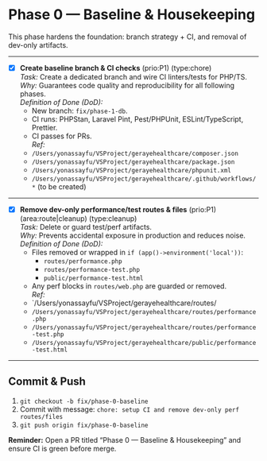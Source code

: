# Phase 0 — Baseline & Housekeeping

This phase hardens the foundation: branch strategy + CI, and removal of dev-only artifacts.

---

- [x] **Create baseline branch & CI checks** (prio:P1) (type:chore)  
  *Task:* Create a dedicated branch and wire CI linters/tests for PHP/TS.  
  *Why:* Guarantees code quality and reproducibility for all following phases.  
  *Definition of Done (DoD):*  
    - New branch: `fix/phase-1-db`.  
    - CI runs: PHPStan, Laravel Pint, Pest/PHPUnit, ESLint/TypeScript, Prettier.  
    - CI passes for PRs.  
  *Ref:*  
    - `/Users/yonassayfu/VSProject/gerayehealthcare/composer.json`  
    - `/Users/yonassayfu/VSProject/gerayehealthcare/package.json`  
    - `/Users/yonassayfu/VSProject/gerayehealthcare/phpunit.xml`  
    - `/Users/yonassayfu/VSProject/gerayehealthcare/.github/workflows/*` (to be created)

---

- [x] **Remove dev-only performance/test routes & files** (prio:P1) (area:route|cleanup) (type:cleanup)  
  *Task:* Delete or guard test/perf artifacts.  
  *Why:* Prevents accidental exposure in production and reduces noise.  
  *Definition of Done (DoD):*  
    - Files removed or wrapped in `if (app()->environment('local'))`:  
      - `routes/performance.php`  
      - `routes/performance-test.php`  
      - `public/performance-test.html`  
    - Any perf blocks in `routes/web.php` are guarded or removed.  
  *Ref:*  
    - `/Users/yonassayfu/VSProject/gerayehealthcare/routes/  
    - `/Users/yonassayfu/VSProject/gerayehealthcare/routes/performance.php`  
    - `/Users/yonassayfu/VSProject/gerayehealthcare/routes/performance-test.php`  
    - `/Users/yonassayfu/VSProject/gerayehealthcare/public/performance-test.html`

---

## Commit & Push
1. `git checkout -b fix/phase-0-baseline`  
2. Commit with message: `chore: setup CI and remove dev-only perf routes/files`  
3. `git push origin fix/phase-0-baseline`

**Reminder:** Open a PR titled “Phase 0 — Baseline & Housekeeping” and ensure CI is green before merge.
